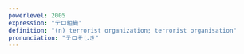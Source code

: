```yaml
---
powerlevel: 2005
expression: "テロ組織"
definition: "(n) terrorist organization; terrorist organisation"
pronunciation: "テロそしき"
---
```

